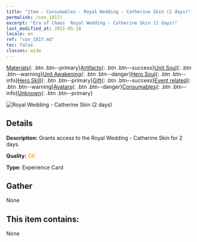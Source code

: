 ```yaml
---
title: "Item - Consumables - Royal Wedding - Catherine Skin (2 days)"
permalink: /con_1017/
excerpt: "Era of Chaos  Royal Wedding - Catherine Skin (2 days)"
last_modified_at: 2021-05-18
locale: en
ref: "con_1017.md"
toc: false
classes: wide
---
```

 [Materials](/Items/){: .btn .btn--primary}[Artifacts](/Items/Artifacts/){: .btn .btn--success}[Unit Soul](/Items/UnitSoul/){: .btn .btn--warning}[Unit Awakening](/Items/UnitAwakening/){: .btn .btn--danger}[Hero Soul](/Items/HeroSoul/){: .btn .btn--info}[Hero Skill](/Items/HeroSkill/){: .btn .btn--primary}[Gift](/Items/Gift/){: .btn .btn--success}[Event related](/Items/Events/){: .btn .btn--warning}[Avatars](/Items/Avatars/){: .btn .btn--danger}[Consumables](/Items/Consumables/){: .btn .btn--info}[Unknown](/Items/Unknown/){: .btn .btn--primary}

 ![Royal Wedding - Catherine Skin (2 days)](/images/h/h_Catherine8.jpg)

## Details
 **Description:** Grants access to the Royal Wedding - Catherine Skin for 2 days.

 **Quality:** <span style="color: #FF8C00">OK</span>

 **Type:** Experience Card

## Gather

  None

## This item contains:

  None

